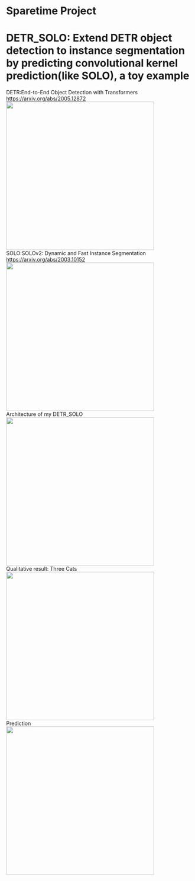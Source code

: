 # Sparetime Project
# DETR_SOLO: Extend DETR object detection to instance segmentation by predicting convolutional kernel prediction(like SOLO), a toy example  
DETR:End-to-End Object Detection with Transformers https://arxiv.org/abs/2005.12872  
<img src="https://github.com/LeungTsang/detr_solo/raw/main/fig/DETR.png" width="400px">  
SOLO:SOLOv2: Dynamic and Fast Instance Segmentation https://arxiv.org/abs/2003.10152  
<img src="https://github.com/LeungTsang/detr_solo/raw/main/fig/SOLO.png" width="400px">  
Architecture of my DETR_SOLO  
<img src="https://github.com/LeungTsang/detr_solo/raw/main/fig/DETR_SOLO.png" width="400px">   
Qualitative result:
Three Cats  
<img src="https://github.com/LeungTsang/detr_solo/raw/main/fig/000000000977.jpg" width="400px">   
Prediction  
<img src="https://github.com/LeungTsang/detr_solo/raw/main/fig/Figure_10.png" width="400px">   
